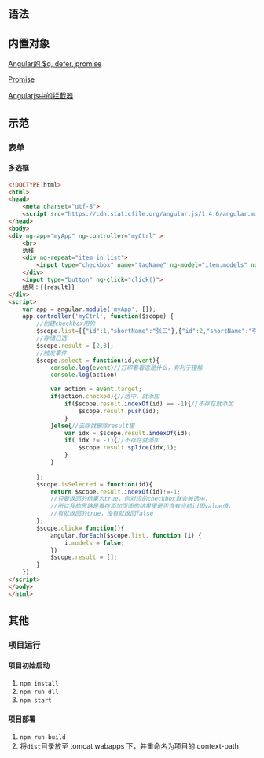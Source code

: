 ## 语法

## 内置对象

[Angular的 $q, defer, promise](https://www.jianshu.com/p/ed6e9886fa76)

[Promise](https://developer.mozilla.org/zh-CN/docs/Web/JavaScript/Reference/Global_Objects/Promise)

[Angularjs中的拦截器](https://www.cnblogs.com/littlemonk/p/5512253.html)

## 示范

### 表单

#### 多选框

```html
<!DOCTYPE html>
<html>
<head>
	<meta charset="utf-8">
	<script src="https://cdn.staticfile.org/angular.js/1.4.6/angular.min.js"></script>
</head>
<body>
<div ng-app="myApp" ng-controller="myCtrl" >          
	<br>
    选择
    <div ng-repeat="item in list">
        <input type="checkbox" name="tagName" ng-model="item.models" ng-checked="isSelected(item.id)" value="{{item.id}}" title ="{{item.shortName}}" ng-click="select(item.id,$event)"> {{item.shortName}}
    </div>
	<input type="button" ng-click="click()">
    结果：{{result}}
</div>
<script>    
    var app = angular.module('myApp', []);
    app.controller('myCtrl', function($scope) {
        //创建checkbox用的
        $scope.list=[{"id":1,"shortName":"张三"},{"id":2,"shortName":"李四"},{"id":3,"shortName":"王二"}];
        //存储已选
        $scope.result = [2,3];
        //触发事件
        $scope.select = function(id,event){            
            console.log(event)//打印看看这是什么，有利于理解
            console.log(action)

            var action = event.target;
            if(action.checked){//选中，就添加
                if($scope.result.indexOf(id) == -1){//不存在就添加
                    $scope.result.push(id);
                }
            }else{//去除就删除result里
                var idx = $scope.result.indexOf(id);
                if( idx != -1){//不存在就添加
                    $scope.result.splice(idx,1);
                }
            }
			
        };
		$scope.isSelected = function(id){          
            return $scope.result.indexOf(id)!=-1; 
            //只要返回的结果为true，则对应的checkbox就会被选中，
            //所以我的思路是看存添加页面的结果里是否含有当前id即value值，
            //有就返回的true，没有就返回false
        };
		$scope.click= function(){
			angular.forEach($scope.list, function (i) {
                i.models = false;
            })
			$scope.result = [];
		}
    });
</script>
</body>
</html>
```

## 其他

### 项目运行

#### 项目初始启动

1. `npm install`
2. `npm run dll`
3. `npm start`

#### 项目部署

1. `npm run build`
2. 将`dist`目录放至 tomcat wabapps 下，并重命名为项目的 context-path
